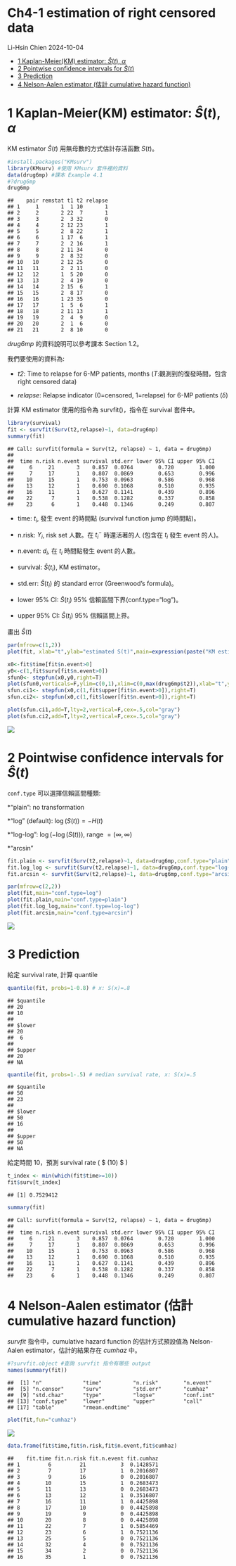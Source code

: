 Ch4-1 estimation of right censored data
================
Li-Hsin Chien
2024-10-04

- [1 Kaplan-Meier(KM) estimator: $\hat{S}(t)$,
  $\alpha$](#1-kaplan-meierkm-estimator-hatst-alpha)
- [2 Pointwise confidence intervals for
  $\hat{S}(t)$](#2-pointwise-confidence-intervals-for-hatst)
- [3 Prediction](#3-prediction)
- [4 Nelson-Aalen estimator (估計 cumulative hazard
  function)](#4-nelson-aalen-estimator-估計-cumulative-hazard-function)

# 1 Kaplan-Meier(KM) estimator: $\hat{S}(t)$, $\alpha$

KM estimator $\hat{S}(t)$ 用無母數的方式估計存活函數 $S(t)$。

``` r
#install.packages("KMsurv")
library(KMsurv) #使用 KMsurv 套件裡的資料
data(drug6mp) #課本 Example 4.1
#?drug6mp
drug6mp
```

    ##    pair remstat t1 t2 relapse
    ## 1     1       1  1 10       1
    ## 2     2       2 22  7       1
    ## 3     3       2  3 32       0
    ## 4     4       2 12 23       1
    ## 5     5       2  8 22       1
    ## 6     6       1 17  6       1
    ## 7     7       2  2 16       1
    ## 8     8       2 11 34       0
    ## 9     9       2  8 32       0
    ## 10   10       2 12 25       0
    ## 11   11       2  2 11       0
    ## 12   12       1  5 20       0
    ## 13   13       2  4 19       0
    ## 14   14       2 15  6       1
    ## 15   15       2  8 17       0
    ## 16   16       1 23 35       0
    ## 17   17       1  5  6       1
    ## 18   18       2 11 13       1
    ## 19   19       2  4  9       0
    ## 20   20       2  1  6       0
    ## 21   21       2  8 10       0

*drug6mp* 的資料說明可以參考課本 Section 1.2。

我們要使用的資料為:

- *t2*: Time to relapse for 6-MP patients, months
  ($T$:觀測到的復發時間，包含 right censored data)

- *relapse*: Relapse indicator (0=censored, 1=relapse) for 6-MP patients
  ($\delta$)

計算 KM estimator 使用的指令為 survfit()，指令在 survival 套件中。

``` r
library(survival)
fit <- survfit(Surv(t2,relapse)~1, data=drug6mp)
summary(fit)
```

    ## Call: survfit(formula = Surv(t2, relapse) ~ 1, data = drug6mp)
    ## 
    ##  time n.risk n.event survival std.err lower 95% CI upper 95% CI
    ##     6     21       3    0.857  0.0764        0.720        1.000
    ##     7     17       1    0.807  0.0869        0.653        0.996
    ##    10     15       1    0.753  0.0963        0.586        0.968
    ##    13     12       1    0.690  0.1068        0.510        0.935
    ##    16     11       1    0.627  0.1141        0.439        0.896
    ##    22      7       1    0.538  0.1282        0.337        0.858
    ##    23      6       1    0.448  0.1346        0.249        0.807

- time: $t_i$, 發生 event 的時間點 (survival function jump 的時間點)。

- n.risk: $Y_i$, risk set 人數。在 $t_i^-$ 時還活著的人 (包含在 $t_i$
  發生 event 的人)。

- n.event: $d_i$, 在 $t_i$ 時間點發生 event 的人數。

- survival: $\hat{S}(t_i)$, KM estimator。

- std.err: $\hat{S}(t_i)$ 的 standard error (Greenwood’s formula)。

- lower 95% CI: $\hat{S}(t_i)$ 95% 信賴區間下界(conf.type=“log”)。

- upper 95% CI: $\hat{S}(t_i)$ 95% 信賴區間上界。

畫出 $\hat{S}(t)$

``` r
par(mfrow=c(1,2))
plot(fit, xlab="t",ylab="estimated S(t)",main=expression(paste("KM estimator: ",hat(S)(t))))

x0<-fit$time[fit$n.event>0]
y0<-c(1,fit$surv[fit$n.event>0])
sfun0<- stepfun(x0,y0,right=T)
plot(sfun0,verticals=F,ylim=c(0,1),xlim=c(0,max(drug6mp$t2)),xlab="t",ylab="estimated S(t)",main=expression(paste("KM estimator: ",hat(S)(t))))
sfun.ci1<- stepfun(x0,c(1,fit$upper[fit$n.event>0]),right=T)
sfun.ci2<- stepfun(x0,c(1,fit$lower[fit$n.event>0]),right=T)

plot(sfun.ci1,add=T,lty=2,vertical=F,cex=.5,col="gray")
plot(sfun.ci2,add=T,lty=2,vertical=F,cex=.5,col="gray")
```

![](ch4-2_KM_files/figure-gfm/unnamed-chunk-3-1.png)<!-- -->

# 2 Pointwise confidence intervals for $\hat{S}(t)$

`conf.type` 可以選擇信賴區間種類:

\*“plain”: no transformation

\*“log” (default): $\log(S(t))=-H(t)$

\*“log-log”: $\log (-\log (S(t)))$, range $=(\infty,\infty)$

\*“arcsin”

``` r
fit.plain <- survfit(Surv(t2,relapse)~1, data=drug6mp,conf.type="plain")
fit.log_log <- survfit(Surv(t2,relapse)~1, data=drug6mp,conf.type="log-log")
fit.arcsin <- survfit(Surv(t2,relapse)~1, data=drug6mp,conf.type="arcsin")

par(mfrow=c(2,2))
plot(fit,main="conf.type=log")
plot(fit.plain,main="conf.type=plain")
plot(fit.log_log,main="conf.type=log-log")
plot(fit.arcsin,main="conf.type=arcsin")
```

![](ch4-2_KM_files/figure-gfm/unnamed-chunk-4-1.png)<!-- -->

# 3 Prediction

給定 survival rate, 計算 quantile

``` r
quantile(fit, probs=1-0.8) # x: S(x)=.8
```

    ## $quantile
    ## 20 
    ## 10 
    ## 
    ## $lower
    ## 20 
    ##  6 
    ## 
    ## $upper
    ## 20 
    ## NA

``` r
quantile(fit, probs=1-.5) # median survival rate, x: S(x)=.5
```

    ## $quantile
    ## 50 
    ## 23 
    ## 
    ## $lower
    ## 50 
    ## 16 
    ## 
    ## $upper
    ## 50 
    ## NA

給定時間 10，預測 survival rate ( \$ (10) \$ )

``` r
t_index <- min(which(fit$time>=10))
fit$surv[t_index]
```

    ## [1] 0.7529412

``` r
summary(fit)
```

    ## Call: survfit(formula = Surv(t2, relapse) ~ 1, data = drug6mp)
    ## 
    ##  time n.risk n.event survival std.err lower 95% CI upper 95% CI
    ##     6     21       3    0.857  0.0764        0.720        1.000
    ##     7     17       1    0.807  0.0869        0.653        0.996
    ##    10     15       1    0.753  0.0963        0.586        0.968
    ##    13     12       1    0.690  0.1068        0.510        0.935
    ##    16     11       1    0.627  0.1141        0.439        0.896
    ##    22      7       1    0.538  0.1282        0.337        0.858
    ##    23      6       1    0.448  0.1346        0.249        0.807

# 4 Nelson-Aalen estimator (估計 cumulative hazard function)

*survfit* 指令中，cumulative hazard function 的估計方式預設值為
Nelson-Aalen estimator，估計的結果存在 *cumhaz* 中。

``` r
#?survfit.object #查詢 survfit 指令有哪些 output
names(summary(fit))
```

    ##  [1] "n"             "time"          "n.risk"        "n.event"      
    ##  [5] "n.censor"      "surv"          "std.err"       "cumhaz"       
    ##  [9] "std.chaz"      "type"          "logse"         "conf.int"     
    ## [13] "conf.type"     "lower"         "upper"         "call"         
    ## [17] "table"         "rmean.endtime"

``` r
plot(fit,fun="cumhaz")
```

![](ch4-2_KM_files/figure-gfm/unnamed-chunk-8-1.png)<!-- -->

``` r
data.frame(fit$time,fit$n.risk,fit$n.event,fit$cumhaz)
```

    ##    fit.time fit.n.risk fit.n.event fit.cumhaz
    ## 1         6         21           3  0.1428571
    ## 2         7         17           1  0.2016807
    ## 3         9         16           0  0.2016807
    ## 4        10         15           1  0.2683473
    ## 5        11         13           0  0.2683473
    ## 6        13         12           1  0.3516807
    ## 7        16         11           1  0.4425898
    ## 8        17         10           0  0.4425898
    ## 9        19          9           0  0.4425898
    ## 10       20          8           0  0.4425898
    ## 11       22          7           1  0.5854469
    ## 12       23          6           1  0.7521136
    ## 13       25          5           0  0.7521136
    ## 14       32          4           0  0.7521136
    ## 15       34          2           0  0.7521136
    ## 16       35          1           0  0.7521136
